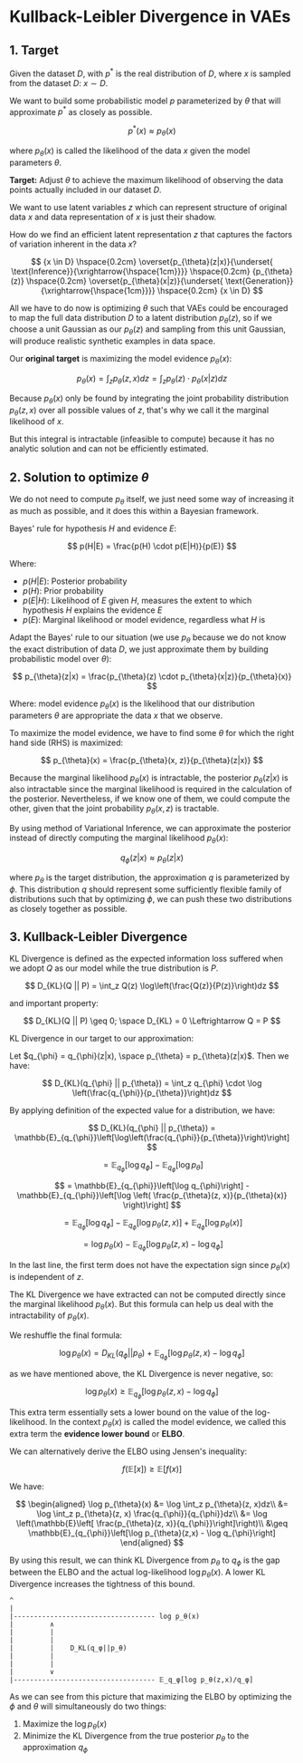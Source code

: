 # Kullback-Leibler Divergence in VAEs

## 1. Target

Given the dataset $D$, with $p^*$ is the real distribution of $D$, where $x$ is sampled from the dataset $D$: $x \sim D$.

We want to build some probabilistic model $p$ parameterized by $\theta$ that will approximate $p^*$ as closely as possible.

$$
p^*(x) \approx p_{\theta}(x)
$$

where $p_{\theta}(x)$ is called the likelihood of the data $x$ given the model parameters $\theta$.

**Target:** Adjust $\theta$ to achieve the maximum likelihood of observing the data points actually included in our dataset $D$.

We want to use latent variables $z$ which can represent structure of original data $x$ and data representation of $x$ is just their shadow.

How do we find an efficient latent representation $z$ that captures the factors of variation inherent in the data $x$?

$$
{x \in D} \hspace{0.2cm} \overset{p_{\theta}(z|x)}{\underset{ \text{Inference}}{\xrightarrow{\hspace{1cm}}}} \hspace{0.2cm} {p_{\theta}(z)} \hspace{0.2cm} \overset{p_{\theta}(x|z)}{\underset{ \text{Generation}}{\xrightarrow{\hspace{1cm}}}} \hspace{0.2cm} {x \in D}
$$

All we have to do now is optimizing $\theta$ such that VAEs could be encouraged to map the full data distribution $D$ to a latent distribution $p_{\theta}(z)$, so if we choose a unit Gaussian as our $p_{\theta}(z)$ and sampling from this unit Gaussian, will produce realistic synthetic examples in data space.

Our **original target** is maximizing the model evidence $p_{\theta}(x)$:

$$
p_{\theta}(x) = \int_z p_{\theta}(z, x)dz = \int_z p_{\theta}(z) \cdot p_{\theta}(x | z)dz
$$

Because $p_{\theta}(x)$ only be found by integrating the joint probability distribution $p_{\theta}(z, x)$ over all possible values of $z$, that's why we call it the marginal likelihood of $x$.

But this integral is intractable (infeasible to compute) because it has no analytic solution and can not be efficiently estimated.

## 2. Solution to optimize $\theta$

We do not need to compute $p_{\theta}$ itself, we just need some way of increasing it as much as possible, and it does this within a Bayesian framework.

Bayes' rule for hypothesis $H$ and evidence $E$:

$$
p(H|E) = \frac{p(H) \cdot p(E|H)}{p(E)}
$$

Where:
- $p(H|E)$: Posterior probability
- $p(H)$: Prior probability
- $p(E|H)$: Likelihood of $E$ given $H$, measures the extent to which hypothesis $H$ explains the evidence $E$
- $p(E)$: Marginal likelihood or model evidence, regardless what $H$ is

Adapt the Bayes' rule to our situation (we use $p_{\theta}$ because we do not know the exact distribution of data $D$, we just approximate them by building probabilistic model over $\theta$):

$$
p_{\theta}(z|x) = \frac{p_{\theta}(z) \cdot p_{\theta}(x|z)}{p_{\theta}(x)}
$$

Where: model evidence $p_{\theta}(x)$ is the likelihood that our distribution parameters $\theta$ are appropriate the data $x$ that we observe.

To maximize the model evidence, we have to find some $\theta$ for which the right hand side (RHS) is maximized:

$$
p_{\theta}(x) = \frac{p_{\theta}(x, z)}{p_{\theta}(z|x)}
$$

Because the marginal likelihood $p_{\theta}(x)$ is intractable, the posterior $p_{\theta}(z|x)$ is also intractable since the marginal likelihood is required in the calculation of the posterior. Nevertheless, if we know one of them, we could compute the other, given that the joint probability $p_{\theta}(x,z)$ is tractable.

By using method of Variational Inference, we can approximate the posterior instead of directly computing the marginal likelihood $p_{\theta}(x)$:

$$
q_{\phi}(z|x) \approx p_{\theta}(z|x)
$$

where $p_{\theta}$ is the target distribution, the approximation $q$ is parameterized by $\phi$. This distribution $q$ should represent some sufficiently flexible family of distributions such that by optimizing $\phi$, we can push these two distributions as closely together as possible.

## 3. Kullback-Leibler Divergence

KL Divergence is defined as the expected information loss suffered when we adopt $Q$ as our model while the true distribution is $P$.

$$
D_{KL}(Q || P) = \int_z Q(z) \log\left(\frac{Q(z)}{P(z)}\right)dz
$$

and important property:

$$
D_{KL}(Q || P) \geq 0; \space D_{KL} = 0 \Leftrightarrow Q = P
$$

KL Divergence in our target to our approximation:

Let $q_{\phi} = q_{\phi}(z|x), \space p_{\theta} = p_{\theta}(z|x)$. Then we have:

$$
D_{KL}(q_{\phi} || p_{\theta}) = \int_z q_{\phi} \cdot \log \left(\frac{q_{\phi}}{p_{\theta}}\right)dz
$$

By applying definition of the expected value for a distribution, we have:

$$
D_{KL}(q_{\phi} || p_{\theta}) = \mathbb{E}_{q_{\phi}}\left[\log\left(\frac{q_{\phi}}{p_{\theta}}\right)\right] 
$$

$$
= \mathbb{E}_{q_{\phi}}\left[\log q_{\phi}\right] - \mathbb{E}_{q_{\phi}}\left[\log p_{\theta}\right]
$$

$$
= \mathbb{E}_{q_{\phi}}\left[\log q_{\phi}\right] - \mathbb{E}_{q_{\phi}}\left[\log \left( \frac{p_{\theta}(z, x)}{p_{\theta}(x)} \right)\right]
$$

$$
= \mathbb{E}_{q_{\phi}}\left[\log q_{\phi}\right] - \mathbb{E}_{q_{\phi}}\left[\log p_{\theta}(z, x)\right] + \mathbb{E}_{q_{\phi}}\left[\log p_{\theta}(x)\right]
$$

$$
= \log p_{\theta}(x) - \mathbb{E}_{q_{\phi}}\left[\log p_{\theta}(z,x) - \log q_{\phi}\right]
$$

In the last line, the first term does not have the expectation sign since $p_{\theta}(x)$ is independent of $z$.

The KL Divergence we have extracted can not be computed directly since the marginal likelihood $p_{\theta}(x)$. But this formula can help us deal with the intractability of $p_{\theta}(x)$.

We reshuffle the final formula:

$$
\log p_{\theta}(x) = D_{KL}(q_{\phi} || p_{\theta}) + \mathbb{E}_{q_{\phi}}\left[\log p_{\theta}(z,x) - \log q_{\phi}\right]
$$

as we have mentioned above, the KL Divergence is never negative, so:

$$
\log p_{\theta}(x) \geq \mathbb{E}_{q_{\phi}}\left[\log p_{\theta}(z,x) - \log q_{\phi}\right]
$$

This extra term essentially sets a lower bound on the value of the log-likelihood. In the context $p_{\theta}(x)$ is called the model evidence, we called this extra term the **evidence lower bound** or **ELBO**.

We can alternatively derive the ELBO using Jensen's inequality:

$$
f(\mathbb{E}[x]) \geq \mathbb{E}[f(x)]
$$

We have:

$$
\begin{aligned}
\log p_{\theta}(x) &= \log \int_z p_{\theta}(z, x)dz\\
&= \log \int_z p_{\theta}(z, x) \frac{q_{\phi}}{q_{\phi}}dz\\
&= \log \left(\mathbb{E}\left[ \frac{p_{\theta}(z, x)}{q_{\phi}}\right]\right)\\
&\geq \mathbb{E}_{q_{\phi}}\left[\log p_{\theta}(z,x) - \log q_{\phi}\right]
\end{aligned}
$$

By using this result, we can think KL Divergence from $p_{\theta}$ to $q_{\phi}$ is the gap between the ELBO and the actual log-likelihood $\log p_{\theta}(x)$. A lower KL Divergence increases the tightness of this bound.

```
^
|
|----------------------------------- log p_θ(x)
|         ∧
|         |
|         |
|         |    D_KL(q_φ||p_θ)
|         |
|         |
|         ∨
|----------------------------------- 𝔼_q_φ[log p_θ(z,x)/q_φ]
```

As we can see from this picture that maximizing the ELBO by optimizing the $\phi$ and $\theta$ will simultaneously do two things:

1. Maximize the $\log p_{\theta}(x)$
2. Minimize the KL Divergence from the true posterior $p_{\theta}$ to the approximation $q_{\phi}$
